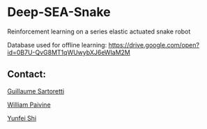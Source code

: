 # Deep-SEA-Snake
Reinforcement learning on a series elastic actuated snake robot

Database used for offline learning: 
https://drive.google.com/open?id=0B7U-QvG8MT1qWUwybXJ6eWlaM2M

## Contact:

[Guillaume Sartoretti](gsartore@andrew.cmu.edu)

[William Paivine](wjp@andrew.cmu.edu)

[Yunfei Shi](yunfei.shi@connect.polyu.hk)
